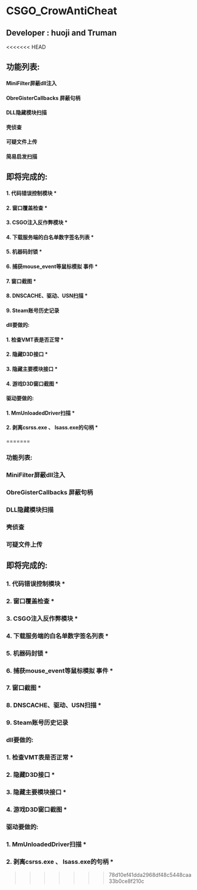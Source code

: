 # CSGO_CrowAntiCheat
## Developer : huoji and Truman
<<<<<<< HEAD
## 功能列表:
#### MiniFilter屏蔽dll注入
#### ObreGisterCallbacks 屏蔽句柄
#### DLL隐藏模块扫描
#### 壳侦查
#### 可疑文件上传
#### 简易启发扫描
## 即将完成的:
#### 1. 代码错误控制模块 *
#### 2. 窗口覆盖检查 *
#### 3. CSGO注入反作弊模块 *
#### 4. 下载服务端的白名单数字签名列表 *
#### 5. 机器码封锁 *
#### 6. 捕获mouse_event等鼠标模拟 事件 *
#### 7. 窗口截图 *
#### 8. DNSCACHE、驱动、USN扫描 *
#### 9. Steam账号历史记录
#### dll要做的:
#### 1. 检查VMT表是否正常 *
#### 2. 隐藏D3D接口 *
#### 3. 隐藏主要模块接口 *
#### 4. 游戏D3D窗口截图 *
#### 驱动要做的:
#### 1. MmUnloadedDriver扫描 *
#### 2. 剥离csrss.exe 、 lsass.exe的句柄 *
=======
### 功能列表:
### MiniFilter屏蔽dll注入
### ObreGisterCallbacks 屏蔽句柄
### DLL隐藏模块扫描
### 壳侦查
### 可疑文件上传
## 即将完成的:
### 1. 代码错误控制模块 *
### 2. 窗口覆盖检查 *
### 3. CSGO注入反作弊模块 *
### 4. 下载服务端的白名单数字签名列表 *
### 5. 机器码封锁 *
### 6. 捕获mouse_event等鼠标模拟 事件 *
### 7. 窗口截图 *
### 8. DNSCACHE、驱动、USN扫描 *
### 9. Steam账号历史记录
### dll要做的:
### 1. 检查VMT表是否正常 *
### 2. 隐藏D3D接口 *
### 3. 隐藏主要模块接口 *
### 4. 游戏D3D窗口截图 *
### 驱动要做的:
### 1. MmUnloadedDriver扫描 *
### 2. 剥离csrss.exe 、 lsass.exe的句柄 *
>>>>>>> 78d10ef41dda2968df48c5448caa33b0ce8f210c
